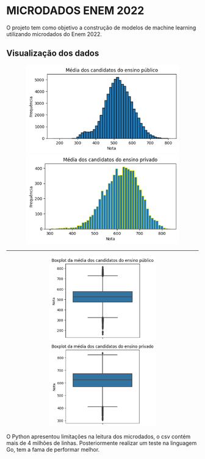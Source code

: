 # MICRODADOS ENEM 2022
 O projeto tem como objetivo a construção de modelos de machine learning utilizando microdados do Enem 2022.

 ## Visualização dos dados 
<center>
<p float="left">
  <img src="hist_mean_public.png" width="400" />
  <img src="hist_mean_private.png" width="400" /> 
</p>
</center>

___

<center>
<p float="left">
  <img src="boxplot_mean_public.png" width="280" />
  <img src="boxplot_mean_private.png" width="280" /> 
</p>
</center>

O Python apresentou limitações na leitura dos microdados, o csv contém mais de 4 milhões de linhas. Posteriormente realizar um teste na linguagem Go, tem a fama de performar melhor.


